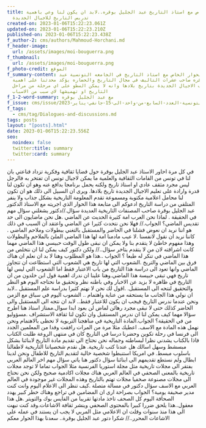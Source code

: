 ```yaml
---
title: حوار خاص مع استاذ التاريخ عبد الجليل بوقره..لابد ان يكون لنا وعي باهمية
  تدريس التاريخ للاجيال الجديدة
created-on: 2023-01-06T15:22:23.061Z
updated-on: 2023-01-06T15:22:23.210Z
published-on: 2023-01-06T15:22:23.438Z
f_author-2: cms/authors/Mahmoud-Horchani.md
f_header-image:
  url: /assets/images/moi-bouguerra.png
f_thumbnail:
  url: /assets/images/moi-bouguerra.png
f_photo-credit: الموقع
f_summary-content: في هذا الحوار الخاص مع استاذ التاريخ في الجامعه التونسية عبد
  الجليل بوقره صاحب عشرات التاليف في مجال التاريخ والحضاره يؤكد محدثنا على اهمية
  تعريف الاجيال الجديدة بتاريخ بلادها وانه لا يمكن السطو على اي مرحلة من مراحل
  التاريخ او تهميشها لاي سبب من الاسباب
f_1-2-word-summary: مع عبد الجليل بوقره
f_issue: cms/issue/الثقافيه-التونسية-العدد-السابع-من-واحد-الى-15-جانفي-يناير-2023.md
f_tags:
  - cms/tag/Dialogues-and-discussions.md
tags: posts
layout: "[posts].html"
date: 2023-01-06T15:22:23.556Z
seo:
  noindex: false
  twitter:title: summary
  twitter:card: summary
---
```

في كل مرة احاور الاستاذ عبد الجليل بوقرة حول قضايا ثقافية وفكرية تزداد قناعتي بان لنا في تونس من القامات الثقافية والعلمية ما يمكن لاجيال تونس ان تفتخر به فالرجل ليس مجرد مثقف عادي او استاذ تاريخ ولكنه يحمل برنامجا يدافع عنه وهو ان تكون لنا قدرة وارادة على تعليم الاجيال الجديدة تاريخ بلادها. ويرى ان السبيل الى ذلك هو ان تكون لنا محامل اعلامية مكتوبة ومسموعة تقدم المعلومة التاريخية بشكل جذاب ولا ينفر المتلقي من دراسة التاريخ ادعوكم الى متابعة هذا الحوار الذي اجريته مع الاستاذ الدكتور عبد الجليل بوقرة صاحب المصنفات التاريخية العديدة سؤال.//دكتور يشغلني سؤال مهم في الحقيقة . لماذا نحن العرب امة كثيرة الحديث عن الماضي .هل نحن ماضايون الى حد تقديس الماضي؟ الجواب.// فهلا نحن نتحدث كثيرا عن الماضي واعتقد ان السبب في ذلك هو اننا نريد ان نعوض فشلنا في الحاضر والمستقبل بالتغني ببطولات وملاحم الماضي . كاننا نريد ان نقول لانفسنا .لا عيب مادمنا امة لها هذا الماضي الملئ بالملاحم والبطولات وهذا مفهوم خاطئ لا يتقدم بنا ولا يمكن ان نبقى طول الوقت حبيسي هذا الماضي مهما كانت اشراقته لان من لا يتقدم يتاخر سؤال..// ولكن دكتور كيف يمكن لنا ان نتخلص من هذا الماضي في تنكر له طبعا ؟ الجواب ..هذا هو المطلوب وهنا لا بد ان نعلم ان هناك فرق بين الماضي والتريخ .الشعوب التي لها تاريخ هي الشعوب التي استطاعت ان تتجاوز الماضي وانها تعود الى دراسة هذا التاريخ من باب الاعتبار فقط اما الشعوب التي ليس لها تاريخ فهي تبقى حبيسة هذا الماضي.وهنا علينا ان ندرك اهمية قول ابن خلدون من ان التاريخ في ظاهره لا بزيد عن الاخبار وفي باطنه نظر وتحقيق ما نحتاجه اليوم هو النظر والتحقيق لنتحه الى المستقبل. .اقول لك نحن لا نهتم كثيرا بدراسة علم المستقبل ..لابد ان نولي هذا الجانب ما يستحقه من عناية واهتمام .. الشعوب اليوم في سباق مع الزمن ونحن عندما ندرس التاريخ فيجب ان يكون للاعتبار فقط.. لابد ان نتجه الى المستقبل والى الحاضر كذلك حتى لا نبقى مجرد رهائن لماض لن بعود ابدا سوال.ممتاز استاذ هنا اطرح سؤالا مهما كيف يمكن لنا ان ندرس المستقبل وان تكون لنا ثقافة الاستشراف .مسؤوليو من في الحقيقة؟ الجواب.المادة التاريخية في مناهجنا التربوية لا تحظى بالاهتمام ونحن نهمل هذه المادة مع الاسف. اعطيك مثلا مرة من المرات رافقت وفدا من المعلمين الجدد الى فرنسا في رحلة تكوين وحضرنا درسا في التاريخ كان في منتهى الروعة طلبت الكتاب فاذا بالكتاب يشدني نظرا لبساطته وجماله نحن نحتاج الى تقديم مادة التاريخ لابنائنا بشكل مبسشط وسهل اسالك هل عندنا كتب تاريخية. هل نقدم شخصياتنا التاريخية لاطفالنا باسلوب مبسط. في امريكا استنبطوا شخصية خالية لتقديم التاريخ للاطفال ونحن لدينا ابطال ولم نستطع تقديمهم الى ابنائنا سؤال دكتور هنا ياتي سؤال مهم اخر العالم العربي بفتقر الى مجلات تاريخية مثل مجلة استوريا الفرنسية مثلا الجواب تماما لا توجد مجلات تاريخية بالمعنى الصحفي في العالم العربي هناك مجلات اكادمية صحيح ولكن نحن نحتاج الى مجلات مصنوعة صخفيا مجلات تهتم بالتاريخ وهذه المجلات غير موجودة في العالم العربي مع الاسف سؤال دكتور في مسالة متصلة .كيف تنظر الى الاعلام اليوم وانت كنت مدير صحيفة يومية؟ الجواب بصراحة ارى ان المضامين في تراجع وهناك خطر كبير يهدد الصحافة اليوم كل الصحف تاخذ مادتها تقريبا من الفايس بوك والتويتر .هل هذا معقول..هذا يلحق ضررا كبيرا بالمحتوى الصحفي وينشر ثقافة الاشاعات.وقد كنت نبهت الى هذا منذ سنوات وقلت ان الاعلامي مثل المربي لا يجب ان يستند في عمله على الاشاعات المحرر..// شكرا دتور عبد الجليل بوقرة.. سعدنا بهذا الحوار معكم